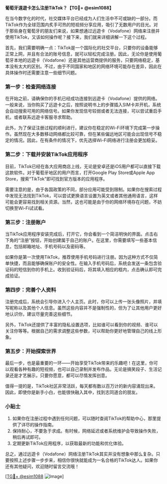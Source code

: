 **葡萄牙遠遊卡怎么注册TikTok？【TG💪+ @esim1088】**

在当今数字化的时代，社交媒体平台已经成为人们生活中不可或缺的一部分。而TikTok作为全球范围内炙手可热的短视频分享应用，吸引了无数用户的目光。对于那些身在葡萄牙的朋友们来说，如果想通过远遊卡（Vodafone）网络来注册并使用TikTok，又该如何操作呢？接下来，我们就来详细讲解一下这个过程。

首先，我们需要明确一点：TikTok是一个国际化的社交平台，只要你的设备能够正常上网，并且有合法的账号信息，就可以轻松完成注册。因此，无论你是使用葡萄牙本地的远遊卡（Vodafone）还是其他运营商提供的服务，只要网络稳定，基本没有太大的区别。不过，由于不同国家和地区的网络环境可能存在差异，因此在具体操作时还需要注意一些细节问题。

### 第一步：检查网络连接

在开始之前，请确保你的手机已经成功连接到远遊卡（Vodafone）提供的网络。一般来说，当你购买了远遊卡之后，按照说明书上的步骤插入SIM卡并开机，系统会自动搜索可用的网络信号。如果你发现信号较弱或者无法连接，可以尝试重启手机，或者联系远遊卡客服寻求帮助。

此外，为了保证注册过程的顺利进行，建议你在稳定的Wi-Fi环境下完成第一步操作。虽然现在大多数移动网络都比较可靠，但在某些偏远地区可能会出现信号不稳定的情况。因此，在有条件的情况下，优先选择Wi-Fi网络进行注册会更加稳妥。

### 第二步：下载并安装TikTok应用程序

目前，TikTok已经在各大应用商店上线，无论是安卓还是iOS用户都可以直接下载这款软件。对于葡萄牙地区的用户而言，打开Google Play Store或Apple App Store，搜索“TikTok”即可找到官方版本的应用程序。

需要注意的是，由于各国政策的不同，部分应用可能受到限制。如果你在搜索过程中发现无法找到TikTok，可以尝试更换语言设置为英文或者其他通用语言，这样可能会更容易找到相关资源。当然，这也可能是由于你的网络环境存在问题，不妨切换至Wi-Fi试试看。

### 第三步：注册账户

当TikTok应用程序安装完成后，打开它，你会看到一个简洁明快的界面。点击右下角的“注册”按钮，开始创建属于自己的账户。在这里，你需要填写一些基本信息，包括邮箱地址、手机号码以及密码等。

如果你是第一次使用TikTok，推荐使用手机号码进行注册。因为这种方式不仅简单快捷，而且能够确保账户的安全性。在输入手机号码后，系统会发送一条包含验证码的短信到你的手机上。收到验证码后，将其填入相应的框内，点击确认即可完成验证。

### 第四步：完善个人资料

注册完成后，系统会引导你进入个人主页。此时，你可以上传一张头像照片，并填写昵称以及其他个人信息。虽然这些内容并不是强制性的，但为了让其他用户更好地认识你，建议尽量完善这些细节。

另外，TikTok还提供了丰富的隐私设置选项，比如谁可以看到你的视频、谁可以关注你等等。根据自己的需求调整这些参数，可以帮助你更好地管理自己的线上形象。

### 第五步：开始探索世界

最后一步，也是最重要的一环——开始享受TikTok带来的乐趣吧！在这里，你可以观看各种有趣的短视频，也可以自己录制并发布作品。无论是搞笑段子、生活记录还是才艺展示，只要你愿意，都可以尽情发挥创意。

值得一提的是，TikTok社区非常活跃，每天都有数以百万计的新内容涌现出来。因此，即使你是新手小白，也能很快融入其中，找到志同道合的朋友。

### 小贴士

1. 如果你在注册过程中遇到任何问题，可以随时查阅TikTok的帮助中心，那里提供了详尽的操作指南。
2. 保持耐心，不要急于求成。有时候，网络延迟或者系统维护会导致操作失败，稍后再试即可。
3. 定期更新TikTok应用程序，以获取最新的功能和优化体验。

总之，通过远遊卡（Vodafone）网络注册TikTok其实并没有想象中那么复杂。只要按照上述步骤一步步来，相信你很快就能成为一名合格的TikTok达人。如果你还有其他疑问，欢迎随时留言交流哦！

[[TG💪+ @esim1088](https://t.me/s/esim1088) ![Image](https://i.postimg.cc/4NQfJmqS/Snipaste-2025-05-13-00-14-12.png)]